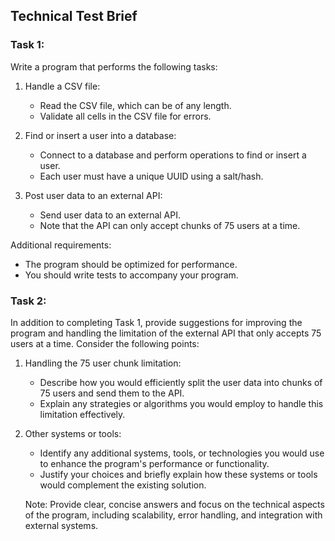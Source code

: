 ## Technical Test Brief

### Task 1:

Write a program that performs the following tasks:

1. Handle a CSV file:
   - Read the CSV file, which can be of any length.
   - Validate all cells in the CSV file for errors.

2. Find or insert a user into a database:
   - Connect to a database and perform operations to find or insert a user.
   - Each user must have a unique UUID using a salt/hash.

3. Post user data to an external API:
   - Send user data to an external API.
   - Note that the API can only accept chunks of 75 users at a time.

Additional requirements:
- The program should be optimized for performance.
- You should write tests to accompany your program.

### Task 2:

In addition to completing Task 1, provide suggestions for improving the program and handling the limitation of the external API that only accepts 75 users at a time. Consider the following points:

1. Handling the 75 user chunk limitation:
   - Describe how you would efficiently split the user data into chunks of 75 users and send them to the API.
   - Explain any strategies or algorithms you would employ to handle this limitation effectively.

2. Other systems or tools:
   - Identify any additional systems, tools, or technologies you would use to enhance the program's performance or functionality.
   - Justify your choices and briefly explain how these systems or tools would complement the existing solution.

   Note: Provide clear, concise answers and focus on the technical aspects of the program, including scalability, error handling, and integration with external systems.